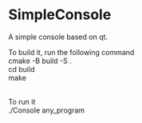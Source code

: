 # SimpleConsole
A simple console based on qt.

To build it, run the following command <br>
cmake -B build -S . <br>
cd build <br>
make <br>

<br>
To run it <br>
./Console any_program
<br>
